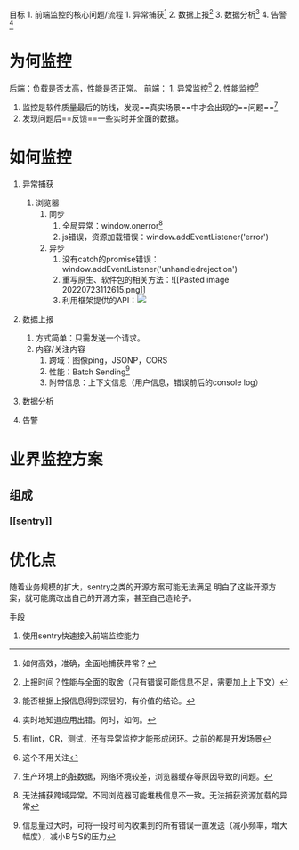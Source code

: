 目标
	1. 前端监控的核心问题/流程
		1. 异常捕获[^4]
		2. 数据上报[^5]
		3. 数据分析[^6]
		4. 告警[^7]

# 为何监控
后端：负载是否太高，性能是否正常。
前端：
	1. 异常监控[^1]
	2. 性能监控[^2]

1. 监控是软件质量最后的防线，发现==真实场景==中才会出现的==问题==[^3]
2. 发现问题后==反馈==一些实时并全面的数据。
# 如何监控
1. 异常捕获
	1. 浏览器
		1. 同步
			1. 全局异常：window.onerror[^8]
			2. js错误，资源加载错误：window.addEventListener('error')
		2. 异步
			1. 没有catch的promise错误：window.addEventListener('unhandledrejection')
			2. 重写原生、软件包的相关方法：![[Pasted image 20220723112615.png]]
			3. 利用框架提供的API：![](https://i.imgur.com/rbQisTy.png)

2. 数据上报
	1. 方式简单：只需发送一个请求。
	2. 内容/关注内容
		1. 跨域：图像ping，JSONP，CORS
		2. 性能：Batch Sending[^9]
		3. 附带信息：上下文信息（用户信息，错误前后的console log）
3. 数据分析
4. 告警
# 业界监控方案
## 组成
### [[sentry]]
# 优化点
随着业务规模的扩大，sentry之类的开源方案可能无法满足
明白了这些开源方案，就可能魔改出自己的开源方案，甚至自己造轮子。

手段
 1. 使用sentry快速接入前端监控能力

[^1]: 有lint，CR，测试，还有异常监控才能形成闭环。之前的都是开发场景
[^2]: 这个不用关注
[^3]: 生产环境上的脏数据，网络环境较差，浏览器缓存等原因导致的问题。
[^4]: 如何高效，准确，全面地捕获异常？
[^5]: 上报时间？性能与全面的取舍（只有错误可能信息不足，需要加上上下文）
[^6]: 能否根据上报信息得到深层的，有价值的结论。
[^7]: 实时地知道应用出错。何时，如何。
[^8]: 无法捕获跨域异常。不同浏览器可能堆栈信息不一致。无法捕获资源加载的异常
[^9]: 信息量过大时，可将一段时间内收集到的所有错误一直发送（减小频率，增大幅度），减小B与S的压力